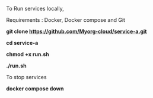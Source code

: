 To Run services locally,

Requirements : Docker, Docker compose and Git

**git clone https://github.com/Myorg-cloud/service-a.git**

**cd service-a**

**chmod +x run.sh**

**./run.sh**


To stop services

**docker compose down**
